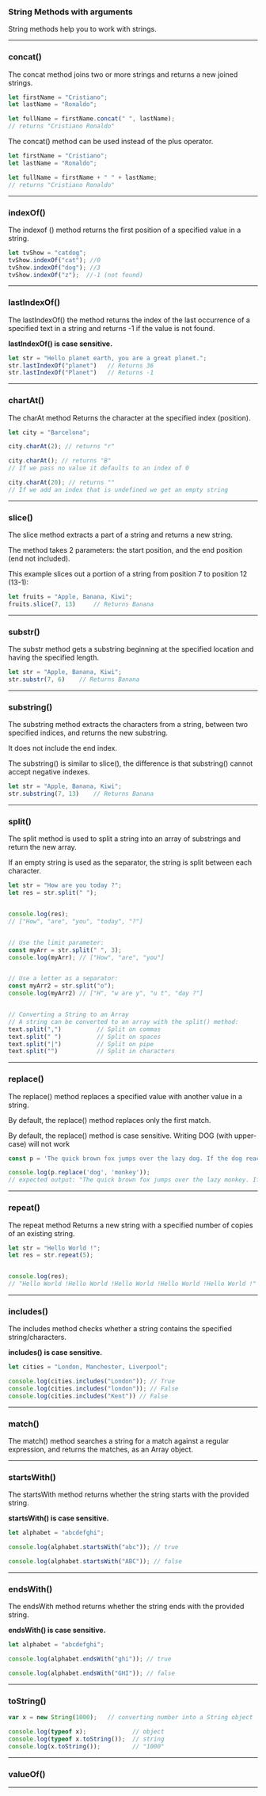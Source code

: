 ### String Methods with arguments
String methods help you to work with strings.
***

### concat()
The concat method joins two or more strings and returns a new joined strings.

```js
let firstName = "Cristiano";
let lastName = "Ronaldo";

let fullName = firstName.concat(" ", lastName); 
// returns "Cristiano Ronaldo"
```

The concat() method can be used instead of the plus operator. 

```js
let firstName = "Cristiano";
let lastName = "Ronaldo";

let fullName = firstName + " " + lastName;
// returns "Cristiano Ronaldo"
```

***

### indexOf()
The indexof () method returns the first position of a specified value in a string.

```js
let tvShow = "catdog";
tvShow.indexOf("cat"); //0
tvShow.indexOf("dog"); //3
tvShow.indexOf("z");  //-1 (not found)
```

***
### lastIndexOf() 

The lastIndexOf() the method returns the index of the last occurrence of a specified text in a string and returns -1 if the value is not found.

**lastIndexOf() is case sensitive.**

```js
let str = "Hello planet earth, you are a great planet.";
str.lastIndexOf("planet")   // Returns 36
str.lastIndexOf("Planet")   // Returns -1
```

***
### chartAt()

The charAt method Returns the character at the specified index (position).

```js
let city = "Barcelona";

city.charAt(2); // returns "r"

city.charAt(); // returns "B"
// If we pass no value it defaults to an index of 0

city.charAt(20); // returns ""
// If we add an index that is undefined we get an empty string
```

***
### slice()
The slice method extracts a part of a string and returns a new string.

The method takes 2 parameters: the start position, and the end position (end not included).

This example slices out a portion of a string from position 7 to position 12 (13-1):

```js
let fruits = "Apple, Banana, Kiwi";
fruits.slice(7, 13)     // Returns Banana
```

***

### substr()

The substr method gets a substring beginning at the specified location and having the specified length.

```js
let str = "Apple, Banana, Kiwi";
str.substr(7, 6)    // Returns Banana
```

***

### substring()

The substring method extracts the characters from a string, between two specified indices, and returns the new substring. 

It does not include the end index.

The substring() is similar to slice(), the difference is that substring() cannot accept negative indexes.

```js
let str = "Apple, Banana, Kiwi";
str.substring(7, 13)    // Returns Banana
```

***
### split()
The split method is used to split a string into an array of substrings and return the new array. 

If an empty string is used as the separator, the string is split between each character.

```js
let str = "How are you today ?";
let res = str.split(" ");


console.log(res);
// ["How", "are", "you", "today", "?"]


// Use the limit parameter:
const myArr = str.split(" ", 3);
console.log(myArr); // ["How", "are", "you"]


// Use a letter as a separator:
const myArr2 = str.split("o");
console.log(myArr2) // ["H", "w are y", "u t", "day ?"]


// Converting a String to an Array
// A string can be converted to an array with the split() method:
text.split(",")          // Split on commas
text.split(" ")          // Split on spaces
text.split("|")          // Split on pipe
text.split("")           // Split in characters
```


***
### replace()
The replace() method replaces a specified value with another value in a string.

By default, the replace() method replaces only the first match.

By default, the replace() method is case sensitive. Writing DOG (with upper-case) will not work


```js
const p = 'The quick brown fox jumps over the lazy dog. If the dog reacted, was it really lazy?';

console.log(p.replace('dog', 'monkey'));
// expected output: "The quick brown fox jumps over the lazy monkey. If the dog reacted, was it really lazy?"
```

***



 ### repeat()
The repeat method Returns a new string with a specified number of copies of an existing string.

```js
let str = "Hello World !";
let res = str.repeat(5);


console.log(res);
// "Hello World !Hello World !Hello World !Hello World !Hello World !"
```

***

### includes()

The includes method checks whether a string contains the specified string/characters.

**includes() is case sensitive.**


```js
let cities = "London, Manchester, Liverpool";

console.log(cities.includes("London")); // True
console.log(cities.includes("london")); // False
console.log(cities.includes("Kent")) // False

```

***

### match() 
The match() method searches a string for a match against a regular expression, and returns the matches, as an Array object.

***

### startsWith()
The startsWith method returns whether the string starts with the provided string.

**startsWith() is case sensitive.**


```js
let alphabet = "abcdefghi";

console.log(alphabet.startsWith("abc")); // true

console.log(alphabet.startsWith("ABC")); // false
```

***

### endsWith()
The endsWith method returns whether the string ends with the provided string.

**endsWith() is case sensitive.**


```js
let alphabet = "abcdefghi";

console.log(alphabet.endsWith("ghi")); // true

console.log(alphabet.endsWith("GHI")); // false
```

***



### toString()

```js
var x = new String(1000);   // converting number into a String object

console.log(typeof x);             // object
console.log(typeof x.toString());  // string
console.log(x.toString());         // "1000"
```
***

### valueOf() 


***
